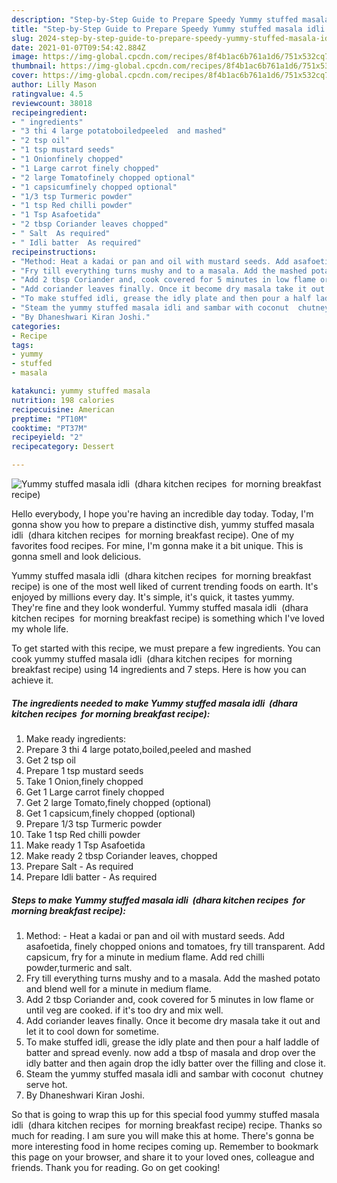 ```yaml
---
description: "Step-by-Step Guide to Prepare Speedy Yummy stuffed masala idli  (dhara kitchen recipes  for morning breakfast recipe)"
title: "Step-by-Step Guide to Prepare Speedy Yummy stuffed masala idli  (dhara kitchen recipes  for morning breakfast recipe)"
slug: 2024-step-by-step-guide-to-prepare-speedy-yummy-stuffed-masala-idli-dhara-kitchen-recipes-for-morning-breakfast-recipe
date: 2021-01-07T09:54:42.884Z
image: https://img-global.cpcdn.com/recipes/8f4b1ac6b761a1d6/751x532cq70/yummy-stuffed-masala-idli-dhara-kitchen-recipes-for-morning-breakfast-recipe-recipe-main-photo.jpg
thumbnail: https://img-global.cpcdn.com/recipes/8f4b1ac6b761a1d6/751x532cq70/yummy-stuffed-masala-idli-dhara-kitchen-recipes-for-morning-breakfast-recipe-recipe-main-photo.jpg
cover: https://img-global.cpcdn.com/recipes/8f4b1ac6b761a1d6/751x532cq70/yummy-stuffed-masala-idli-dhara-kitchen-recipes-for-morning-breakfast-recipe-recipe-main-photo.jpg
author: Lilly Mason
ratingvalue: 4.5
reviewcount: 38018
recipeingredient:
- " ingredients"
- "3 thi 4 large potatoboiledpeeled  and mashed"
- "2 tsp oil"
- "1 tsp mustard seeds"
- "1 Onionfinely chopped"
- "1 Large carrot finely chopped"
- "2 large Tomatofinely chopped optional"
- "1 capsicumfinely chopped optional"
- "1/3 tsp Turmeric powder"
- "1 tsp Red chilli powder"
- "1 Tsp Asafoetida"
- "2 tbsp Coriander leaves chopped"
- " Salt  As required"
- " Idli batter  As required"
recipeinstructions:
- "Method: Heat a kadai or pan and oil with mustard seeds. Add asafoetida, finely chopped onions and tomatoes, fry till transparent. Add capsicum, fry for a minute in medium flame. Add red chilli powder,turmeric and salt."
- "Fry till everything turns mushy and to a masala. Add the mashed potato and blend well for a minute in medium flame."
- "Add 2 tbsp Coriander and, cook covered for 5 minutes in low flame or until veg are cooked. if it&#39;s too dry and mix well."
- "Add coriander leaves finally. Once it become dry masala take it out and let it to cool down for sometime."
- "To make stuffed idli, grease the idly plate and then pour a half laddle of batter and spread evenly. now add a tbsp of masala and drop over the idly batter and then again drop the idly batter over the filling and close it."
- "Steam the yummy stuffed masala idli and sambar with coconut  chutney serve hot."
- "By Dhaneshwari Kiran Joshi."
categories:
- Recipe
tags:
- yummy
- stuffed
- masala

katakunci: yummy stuffed masala 
nutrition: 198 calories
recipecuisine: American
preptime: "PT10M"
cooktime: "PT37M"
recipeyield: "2"
recipecategory: Dessert

---
```



![Yummy stuffed masala idli  (dhara kitchen recipes  for morning breakfast recipe)](https://img-global.cpcdn.com/recipes/8f4b1ac6b761a1d6/751x532cq70/yummy-stuffed-masala-idli-dhara-kitchen-recipes-for-morning-breakfast-recipe-recipe-main-photo.jpg)

Hello everybody, I hope you're having an incredible day today. Today, I'm gonna show you how to prepare a distinctive dish, yummy stuffed masala idli  (dhara kitchen recipes  for morning breakfast recipe). One of my favorites food recipes. For mine, I'm gonna make it a bit unique. This is gonna smell and look delicious.



Yummy stuffed masala idli  (dhara kitchen recipes  for morning breakfast recipe) is one of the most well liked of current trending foods on earth. It's enjoyed by millions every day. It's simple, it's quick, it tastes yummy. They're fine and they look wonderful. Yummy stuffed masala idli  (dhara kitchen recipes  for morning breakfast recipe) is something which I've loved my whole life.


To get started with this recipe, we must prepare a few ingredients. You can cook yummy stuffed masala idli  (dhara kitchen recipes  for morning breakfast recipe) using 14 ingredients and 7 steps. Here is how you can achieve it.

<!--inarticleads1-->

##### The ingredients needed to make Yummy stuffed masala idli  (dhara kitchen recipes  for morning breakfast recipe):

1. Make ready  ingredients:
1. Prepare 3 thi 4 large potato,boiled,peeled  and mashed
1. Get 2 tsp oil
1. Prepare 1 tsp mustard seeds
1. Take 1 Onion,finely chopped
1. Get 1 Large carrot finely chopped
1. Get 2 large Tomato,finely chopped (optional)
1. Get 1 capsicum,finely chopped (optional)
1. Prepare 1/3 tsp Turmeric powder
1. Take 1 tsp Red chilli powder
1. Make ready 1 Tsp Asafoetida
1. Make ready 2 tbsp Coriander leaves, chopped
1. Prepare  Salt - As required
1. Prepare  Idli batter - As required




<!--inarticleads2-->

##### Steps to make Yummy stuffed masala idli  (dhara kitchen recipes  for morning breakfast recipe):

1. Method: - Heat a kadai or pan and oil with mustard seeds. Add asafoetida, finely chopped onions and tomatoes, fry till transparent. Add capsicum, fry for a minute in medium flame. Add red chilli powder,turmeric and salt.
1. Fry till everything turns mushy and to a masala. Add the mashed potato and blend well for a minute in medium flame.
1. Add 2 tbsp Coriander and, cook covered for 5 minutes in low flame or until veg are cooked. if it&#39;s too dry and mix well.
1. Add coriander leaves finally. Once it become dry masala take it out and let it to cool down for sometime.
1. To make stuffed idli, grease the idly plate and then pour a half laddle of batter and spread evenly. now add a tbsp of masala and drop over the idly batter and then again drop the idly batter over the filling and close it.
1. Steam the yummy stuffed masala idli and sambar with coconut  chutney serve hot.
1. By Dhaneshwari Kiran Joshi.




So that is going to wrap this up for this special food yummy stuffed masala idli  (dhara kitchen recipes  for morning breakfast recipe) recipe. Thanks so much for reading. I am sure you will make this at home. There's gonna be more interesting food in home recipes coming up. Remember to bookmark this page on your browser, and share it to your loved ones, colleague and friends. Thank you for reading. Go on get cooking!
